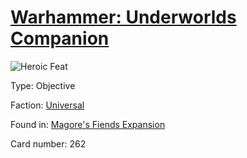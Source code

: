 # [Warhammer: Underworlds Companion](https://guidokessels.github.io/wh-underworlds)

  

![Heroic Feat](https://warhammerunderworlds.com/wp-content/uploads/sites/6/2018/03/262_ENG.png)



Type: Objective

Faction: [Universal](https://guidokessels.github.io/wh-underworlds/factions/universal.md)

Found in: [Magore's Fiends Expansion](https://guidokessels.github.io/wh-underworlds/locations/magores-fiends-expansion.md)

Card number: 262
